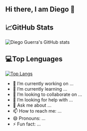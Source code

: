 ## Hi there, I am Diego 👋
## 📈GitHub Stats
![Diego Guerra's GitHub stats](https://github-readme-stats.vercel.app/api?username=diegoguerra11&show_icons=true&theme=transparent)
## 💻Top Lenguages
[![Top Langs](https://github-readme-stats.vercel.app/api/top-langs/?username=diegoguerra11)](https://github.com/anuraghazra/github-readme-stats)
- 🔭 I’m currently working on ...
- 🌱 I’m currently learning ...
- 👯 I’m looking to collaborate on ...
- 🤔 I’m looking for help with ...
- 💬 Ask me about ...
- 📫 How to reach me: ...
- 😄 Pronouns: ...
- ⚡ Fun fact: ...
